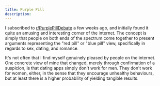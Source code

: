 ```yaml
---
title: Purple Pill
description: 
---
```


I subscribed to [r/PurplePillDebate](https://reddit.com/r/PurplePillDebate) a few weeks ago, and initially found it quite an amusing and interesting corner of the internet. The concept is simply that people on both ends of the spectrum come together to present arguments representing the "red pill" or "blue pill" view, specifically in regards to sex, dating, and romance.

It's not often that I find myself genuinely pleased by people on the internet. One concrete view of mine that changed, merely through confirmation of a suspicion, is that dating apps simply don't work for men. They don't work for women, either, in the sense that they encourage unhealthy behaviours, but at least there is a higher probability of yielding tangible results.
